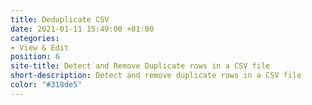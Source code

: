 ```yaml
---
title: Deduplicate CSV
date: 2021-01-11 15:49:00 +01:00
categories:
- View & Edit
position: 6
site-title: Detect and Remove Duplicate rows in a CSV file
short-description: Detect and remove duplicate rows in a CSV file
color: "#318de5"
---
```


